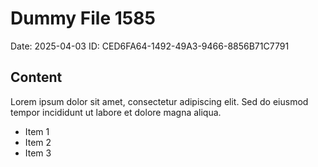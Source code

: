 # Dummy File 1585

Date: 2025-04-03
ID: CED6FA64-1492-49A3-9466-8856B71C7791

## Content

Lorem ipsum dolor sit amet, consectetur adipiscing elit.
Sed do eiusmod tempor incididunt ut labore et dolore magna aliqua.

* Item 1
* Item 2
* Item 3

